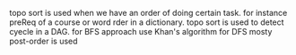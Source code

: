 topo sort is used when we have an order of doing certain task. for instance preReq of a course or word rder in a dictionary. 
topo sort is used to detect cyecle in a DAG. 
for BFS approach use Khan's algorithm 
    for DFS mosty post-order is used 
